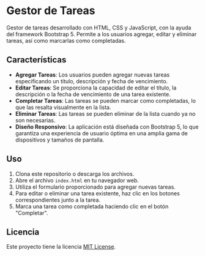 # Gestor de Tareas

Gestor de tareas desarrollado con HTML, CSS y JavaScript, con la ayuda del framework Bootstrap 5. Permite a los usuarios agregar, editar y eliminar tareas, así como marcarlas como completadas.

## Características

- **Agregar Tareas**: Los usuarios pueden agregar nuevas tareas especificando un título, descripción y fecha de vencimiento.
- **Editar Tareas**: Se proporciona la capacidad de editar el título, la descripción o la fecha de vencimiento de una tarea existente.
- **Completar Tareas**: Las tareas se pueden marcar como completadas, lo que las resalta visualmente en la lista.
- **Eliminar Tareas**: Las tareas se pueden eliminar de la lista cuando ya no son necesarias.
- **Diseño Responsivo**: La aplicación está diseñada con Bootstrap 5, lo que garantiza una experiencia de usuario óptima en una amplia gama de dispositivos y tamaños de pantalla.

## Uso

1. Clona este repositorio o descarga los archivos.
2. Abre el archivo `index.html` en tu navegador web.
3. Utiliza el formulario proporcionado para agregar nuevas tareas.
4. Para editar o eliminar una tarea existente, haz clic en los botones correspondientes junto a la tarea.
5. Marca una tarea como completada haciendo clic en el botón "Completar".

## Licencia

Este proyecto tiene la licencia [MIT License](LICENSE).
